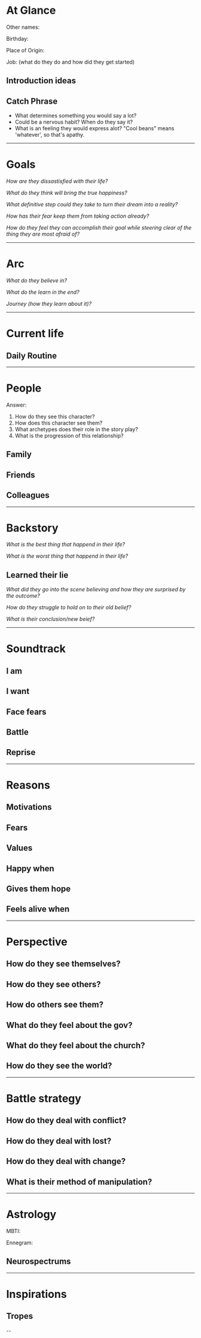 # At Glance

Other names:

Birthday:

Place of Origin:

Job: (what do they do and how did they get started)

## Introduction ideas

## Catch Phrase
- What determines something you would say a lot?
- Could be a nervous habit? When do they say it?
- What is an feeling they would express alot? "Cool beans" means 'whatever', so that's apathy.
> 

---
# Goals

*How are they dissastisfied with their life?*


*What do they think will bring the true happiness?*


*What definitive step could they take to turn their dream into a reality?*


*How has their fear keep them from taking action already?*


*How do they feel they can accomplish their goal while steering clear of the thing they are most afraid of?*


---
# Arc

*What do they believe in?*


*What do the learn in the end?*


*Journey (how they learn about it)?*


---
# Current life

## Daily Routine

---
# People
Answer:
1. How do they see this character?
2. How does this character see them?
3. What archetypes does their role in the story play?
4. What is the progression of this relationship?


## Family


## Friends


## Colleagues


---
# Backstory

*What is the best thing that happend in their life?*


*What is the worst thing that happend in their life?*


## Learned their lie

*What did they go into the scene believing and how they are surprised by the outcome?*

*How do they struggle to hold on to their old belief?*

*What is their conclusion/new beief?*


---
# Soundtrack

## I am


## I want


## Face fears


## Battle


## Reprise

---

# Reasons

## Motivations


## Fears


## Values


## Happy when


## Gives them hope


## Feels alive when


---

# Perspective

## How do they see themselves?


## How do they see others?


## How do others see them?


## What do they feel about the gov?


## What do they feel about the church?


## How do they see the world?


---
# Battle strategy

## How do they deal with conflict?


## How do they deal with lost?


## How do they deal with change?


## What is their method of manipulation?


---

# Astrology

MBTI:

Ennegram:

## Neurospectrums

---

# Inspirations

## Tropes

--